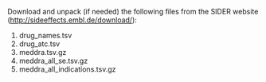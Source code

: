 Download and unpack (if needed) the following files from the SIDER website (http://sideeffects.embl.de/download/):

1. drug_names.tsv
2. drug_atc.tsv
3. meddra.tsv.gz
4. meddra_all_se.tsv.gz
5. meddra_all_indications.tsv.gz
